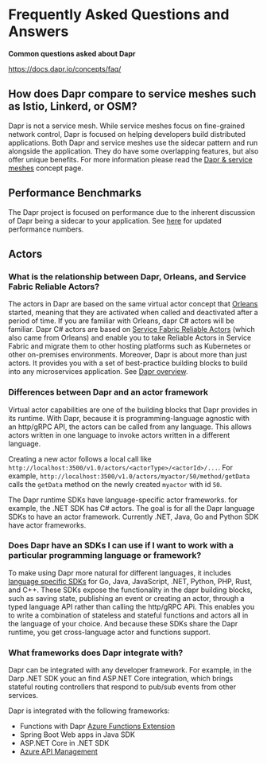 # Frequently Asked Questions and Answers

**Common questions asked about Dapr**  

https://docs.dapr.io/concepts/faq/

## How does Dapr compare to service meshes such as Istio, Linkerd, or OSM?

Dapr is not a service mesh. While service meshes focus on fine-grained network control, Dapr is focused on helping developers build distributed applications. Both Dapr and service meshes use the sidecar pattern and run alongside the application. They do have some overlapping features, but also offer unique benefits. For more information please read the [Dapr & service meshes](https://docs.dapr.io/concepts/service-mesh/) concept page.

## Performance Benchmarks

The Dapr project is focused on performance due to the inherent discussion of Dapr being a sidecar to your application. See [here](https://docs.dapr.io/operations/performance-and-scalability/perf-service-invocation/) for updated performance numbers.

## Actors

### What is the relationship between Dapr, Orleans, and Service Fabric Reliable Actors?

The actors in Dapr are based on the same virtual actor concept that [Orleans](https://www.microsoft.com/en-us/research/project/orleans-virtual-actors/) started, meaning that they are activated when called and deactivated after a period of time. If you are familiar with Orleans, dapr C# actors will be familiar. Dapr C# actors are based on [Service Fabric Reliable Actors](https://docs.microsoft.com/azure/service-fabric/service-fabric-reliable-actors-introduction) (which also came from Orleans) and enable you to take Reliable Actors in Service Fabric and migrate them to other hosting platforms such as Kubernetes or other on-premises environments. Moreover, Dapr is about more than just actors. It provides you with a set of best-practice building blocks to build into any microservices application. See [Dapr overview](https://docs.dapr.io/concepts/overview/).

### Differences between Dapr and an actor framework

Virtual actor capabilities are one of the building blocks that Dapr provides in its runtime. With Dapr, because it is programming-language agnostic with an http/gRPC API, the actors can be called from any language. This allows actors written in one language to invoke actors written in a different language.

Creating a new actor follows a local call like `http://localhost:3500/v1.0/actors/<actorType>/<actorId>/...`. For example, `http://localhost:3500/v1.0/actors/myactor/50/method/getData` calls the `getData` method on the newly created `myactor` with id `50`.

The Dapr runtime SDKs have language-specific actor frameworks. for example, the .NET SDK has C# actors. The goal is for all the Dapr language SDKs to have an actor framework. Currently .NET, Java, Go and Python SDK have actor frameworks.

### Does Dapr have an SDKs I can use if I want to work with a particular programming language or framework?

To make using Dapr more natural for different languages, it includes [language specific SDKs](https://docs.dapr.io/developing-applications/sdks/) for Go, Java, JavaScript, .NET, Python, PHP, Rust, and C++. These SDKs expose the functionality in the dapr building blocks, such as saving state, publishing an event or creating an actor, through a typed language API rather than calling the http/gRPC APi. This enables you to write a combination of stateless and stateful functions and actors all in the language of your choice. And because these SDKs share the Dapr runtime, you get cross-language actor and functions support.

### What frameworks does Dapr integrate with?

Dapr can be integrated with any developer framework. For example, in the Darp .NET SDK youc an find ASP.NET Core integration, which brings stateful routing controllers that respond to pub/sub events from other services.

Dapr is integrated with the following frameworks:

* Functions with Dapr [Azure Functions Extension](https://github.com/dapr/azure-functions-extension)
* Spring Boot Web apps in Java SDK
* ASP.NET Core in .NET SDK
* [Azure API Management](https://cloudblogs.microsoft.com/opensource/2020/09/22/announcing-dapr-integration-azure-api-management-service-apim/)
